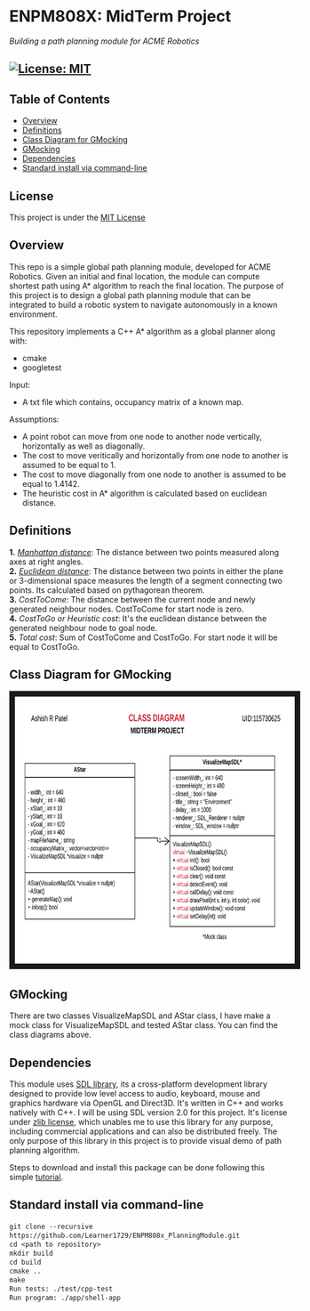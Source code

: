 # ENPM808X: MidTerm Project 
*Building a path planning module for ACME Robotics*

[![License: MIT](https://img.shields.io/badge/License-MIT-blue.svg)](https://opensource.org/licenses/MIT)
---

## Table of Contents
- [Overview](#overview)
- [Definitions](#define)
- [Class Diagram for GMocking](#class)
- [GMocking](#mock)
- [Dependencies](#packages)
- [Standard install via command-line](#implementation)

## <a name="license"></a> License
This project is under the [MIT License](./LICENSE)

## <a name="overview"></a> Overview 
This repo is a simple global path planning module, developed for ACME Robotics. Given an initial and final location, the module can compute shortest path using A* algorithm to reach the final location. The purpose of this project is to design a global path planning module that can be integrated to build a robotic system to navigate autonomously in a known environment.

This repository implements a C++ A* algorithm as a global planner along with:
- cmake
- googletest

Input:
- A txt file which contains, occupancy matrix of a known map.

Assumptions:
- A point robot can move from one node to another node vertically, horizontally as well as diagonally.
- The cost to move veritically and horizontally from one node to another is assumed to be equal to 1. 
- The cost to move diagonally from one node to another is assumed to be equal to 1.4142.
- The heuristic cost in A* algorithm is calculated based on euclidean distance.

## <a name="define"></a> Definitions
**1.** *[Manhattan distance](https://en.wiktionary.org/wiki/Manhattan_distance)*: The distance between two points measured along axes at right angles. <br/>
**2.** *[Euclidean distance](https://en.wikipedia.org/wiki/Euclidean_distance)*: The distance between two points in either the plane or 3-dimensional space measures the length of a segment connecting two points. Its calculated based on pythagorean theorem. <br/>
**3.** *CostToCome*: The distance between the current node and newly generated neighbour nodes. CostToCome for start node is zero. <br/>
**4.** *CostToGo or Heuristic cost*: It's the euclidean distance between the generated neighbour node to goal node. <br/>
**5.** *Total cost*: Sum of CostToCome and CostToGo. For start node it will be equal to CostToGo.

## <a name="class"></a> Class Diagram for GMocking
<p align="center">
<a target="_blank"><img src="UML/initial/GMOCK.png"
alt="WorkUnderProgress" width="640" height="480" border="10" />
</a>
</p>

## <a name="mock"></a> GMocking

There are two classes VisualizeMapSDL and AStar class, I have make a mock class for VisualizeMapSDL and tested AStar class. You can find the class diagrams above.

## <a name="packages"></a> Dependencies
This module uses [SDL library](https://www.libsdl.org/), its a cross-platform development library designed to provide low level access to audio, keyboard, mouse and graphics hardware via OpenGL and Direct3D. It's written in C++ and works natively with C++. I will be using SDL version 2.0 for this project. It's license under [zlib license](https://www.libsdl.org/license.php), which unables me to use this library for any purpose, including commercial applications and can also be distributed freely. The only purpose of this library in this project is to provide visual demo of path planning algorithm.

Steps to download and install this package can be done following this simple [tutorial](http://wiki.libsdl.org/Installation).

## <a name="implementation"></a> Standard install via command-line
```
git clone --recursive https://github.com/Learner1729/ENPM808x_PlanningModule.git
cd <path to repository>
mkdir build
cd build
cmake ..
make
Run tests: ./test/cpp-test
Run program: ./app/shell-app
```

